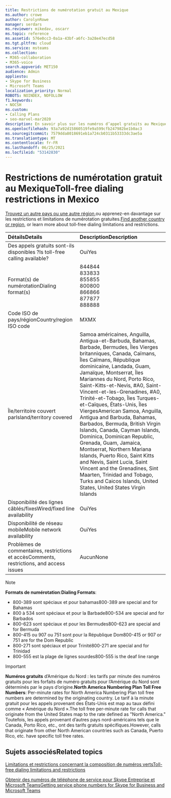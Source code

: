```yaml
---
title: Restrictions de numérotation gratuit au Mexique
ms.author: crowe
author: CarolynRowe
manager: serdars
ms.reviewer: mikedav, oscarr
ms.topic: reference
ms.assetid: 576e0cc3-0a1a-43bf-a6fc-3a28e47ecd58
ms.tgt.pltfrm: cloud
ms.service: msteams
ms.collection:
- M365-collaboration
- M365-voice
search.appverid: MET150
audience: Admin
appliesto:
- Skype for Business
- Microsoft Teams
localization_priority: Normal
ROBOTS: NOINDEX, NOFOLLOW
f1.keywords:
- NOCSH
ms.custom:
- Calling Plans
- seo-marvel-mar2020
description: En savoir plus sur les numéros d’appel gratuits au Mexique, notamment la disponibilité, la disponibilité câblé/fixe et la disponibilité du réseau mobile, et les restrictions.
ms.openlocfilehash: 93a7a92d15860519fe9a599cfb247982be1b0ac3
ms.sourcegitcommit: 7579dda8018691eb1a724cb0311b53333dc3ae5a
ms.translationtype: MT
ms.contentlocale: fr-FR
ms.lasthandoff: 06/25/2021
ms.locfileid: "53142830"
---
```

# <a name="toll-free-dialing-restrictions-in-mexico"></a><span data-ttu-id="8390d-103">Restrictions de numérotation gratuit au Mexique</span><span class="sxs-lookup"><span data-stu-id="8390d-103">Toll-free dialing restrictions in Mexico</span></span>

<span data-ttu-id="8390d-104">[Trouvez un autre pays ou une autre région,](../toll-free-dialing-limitations-and-restrictions.md)ou apprenez-en davantage sur les restrictions et limitations de numérotation gratuites.</span><span class="sxs-lookup"><span data-stu-id="8390d-104">[Find another country or region](../toll-free-dialing-limitations-and-restrictions.md), or learn more about toll-free dialing limitations and restrictions.</span></span>

|<span data-ttu-id="8390d-105">**Détails**</span><span class="sxs-lookup"><span data-stu-id="8390d-105">**Details**</span></span>|<span data-ttu-id="8390d-106">**Description**</span><span class="sxs-lookup"><span data-stu-id="8390d-106">**Description**</span></span>|
|:-----|:-----|
|<span data-ttu-id="8390d-107">Des appels gratuits sont-ils disponibles ?</span><span class="sxs-lookup"><span data-stu-id="8390d-107">Is toll-free calling available?</span></span>  <br/> |<span data-ttu-id="8390d-108">Oui</span><span class="sxs-lookup"><span data-stu-id="8390d-108">Yes</span></span>  <br/> |
|<span data-ttu-id="8390d-109">Format(s) de numérotation</span><span class="sxs-lookup"><span data-stu-id="8390d-109">Dialing format(s)</span></span>  <br/> | <span data-ttu-id="8390d-110">844</span><span class="sxs-lookup"><span data-stu-id="8390d-110">844</span></span><br/><span data-ttu-id="8390d-111">833</span><span class="sxs-lookup"><span data-stu-id="8390d-111">833</span></span><br/><span data-ttu-id="8390d-112">855</span><span class="sxs-lookup"><span data-stu-id="8390d-112">855</span></span><br/><span data-ttu-id="8390d-113">800</span><span class="sxs-lookup"><span data-stu-id="8390d-113">800</span></span><br/><span data-ttu-id="8390d-114">866</span><span class="sxs-lookup"><span data-stu-id="8390d-114">866</span></span><br/><span data-ttu-id="8390d-115">877</span><span class="sxs-lookup"><span data-stu-id="8390d-115">877</span></span><br/><span data-ttu-id="8390d-116">888</span><span class="sxs-lookup"><span data-stu-id="8390d-116">888</span></span><br/>|
|<span data-ttu-id="8390d-117">Code ISO de pays/région</span><span class="sxs-lookup"><span data-stu-id="8390d-117">Country/region ISO code</span></span>  <br/> |<span data-ttu-id="8390d-118">MX</span><span class="sxs-lookup"><span data-stu-id="8390d-118">MX</span></span>  <br/> |
|<span data-ttu-id="8390d-119">Île/territoire couvert par</span><span class="sxs-lookup"><span data-stu-id="8390d-119">Island/territory covered</span></span>  <br/> |<span data-ttu-id="8390d-120">Samoa américaines, Anguilla, Antigua-et-Barbuda, Bahamas, Barbade, Bermudes, Îles Vierges britanniques, Canada, Caïmans, Îles Caïmans, République dominicaine, Landada, Guam, Jamaïque, Montserrat, Îles Mariannes du Nord, Porto Rico, Saint-Kitts-et-Nevis, #A0, Saint-Vincent-et-les-Grenadines, #A0, Trinité-et-Tobago, Îles Turques-et-Caïques, États-Unis, Îles Vierges</span><span class="sxs-lookup"><span data-stu-id="8390d-120">American Samoa, Anguilla, Antigua and Barbuda, Bahamas, Barbados, Bermuda, British Virgin Islands, Canada, Cayman Islands, Dominica, Dominican Republic, Grenada, Guam, Jamaica, Montserrat, Northern Mariana Islands, Puerto Rico, Saint Kitts and Nevis, Saint Lucia, Saint Vincent and the Grenadines, Sint Maarten, Trinidad and Tobago, Turks and Caicos Islands, United States, United States Virgin Islands</span></span> <br/> |
|<span data-ttu-id="8390d-121">Disponibilité des lignes câblés/fixes</span><span class="sxs-lookup"><span data-stu-id="8390d-121">Wired/fixed line availability</span></span>  <br/> |<span data-ttu-id="8390d-122">Oui</span><span class="sxs-lookup"><span data-stu-id="8390d-122">Yes</span></span>  <br/> |
|<span data-ttu-id="8390d-123">Disponibilité de réseau mobile</span><span class="sxs-lookup"><span data-stu-id="8390d-123">Mobile network availability</span></span>  <br/> |<span data-ttu-id="8390d-124">Oui</span><span class="sxs-lookup"><span data-stu-id="8390d-124">Yes</span></span>  <br/> |
|<span data-ttu-id="8390d-125">Problèmes de commentaires, restrictions et accès</span><span class="sxs-lookup"><span data-stu-id="8390d-125">Comments, restrictions, and access issues</span></span>  <br/> |<span data-ttu-id="8390d-126">Aucun</span><span class="sxs-lookup"><span data-stu-id="8390d-126">None</span></span>  <br/> |

> [!NOTE]
> <span data-ttu-id="8390d-127">**Formats de numérotation**:</span><span class="sxs-lookup"><span data-stu-id="8390d-127">**Dialing Formats**:</span></span>
>
> - <span data-ttu-id="8390d-128">800-389 sont spéciaux et pour bahamas</span><span class="sxs-lookup"><span data-stu-id="8390d-128">800-389 are special and for Bahamas</span></span>
> - <span data-ttu-id="8390d-129">800 à 534 sont spéciaux et pour la Barbade</span><span class="sxs-lookup"><span data-stu-id="8390d-129">800-534 are special and for Barbados</span></span>
> - <span data-ttu-id="8390d-130">800-623 sont spéciaux et pour les Bermudes</span><span class="sxs-lookup"><span data-stu-id="8390d-130">800-623 are special and for Bermuda</span></span>
> - <span data-ttu-id="8390d-131">800-415 ou 907 ou 751 sont pour la République Dom</span><span class="sxs-lookup"><span data-stu-id="8390d-131">800-415 or 907 or 751 are for the Dom Republic</span></span>
> - <span data-ttu-id="8390d-132">800-271 sont spéciaux et pour Trinité</span><span class="sxs-lookup"><span data-stu-id="8390d-132">800-271 are special and for Trinidad</span></span>
> - <span data-ttu-id="8390d-133">800-555 est la plage de lignes sourdes</span><span class="sxs-lookup"><span data-stu-id="8390d-133">800-555 is the deaf line range</span></span>

> [!IMPORTANT]
> <span data-ttu-id="8390d-134">**Numéros gratuits** d’Amérique du Nord : les tarifs par minute des numéros gratuits pour les forfaits de numéro gratuits pour l’Amérique du Nord sont déterminés par le pays d’origine.</span><span class="sxs-lookup"><span data-stu-id="8390d-134">**North America Numbering Plan Toll Free Numbers**: Per-minute rates for North America Numbering Plan toll free numbers are determined by the originating country.</span></span> <span data-ttu-id="8390d-135">Le tarif à la minute gratuit pour les appels provenant des États-Unis est map au taux défini comme « Amérique du Nord ».</span><span class="sxs-lookup"><span data-stu-id="8390d-135">The toll free per-minute rate for calls that originate from the United States map to the rate defined as "North America."</span></span> <span data-ttu-id="8390d-136">Toutefois, les appels provenant d’autres pays nord-américains tels que le Canada, Porto Rico, etc., ont des tarifs gratuits spécifiques.</span><span class="sxs-lookup"><span data-stu-id="8390d-136">However, calls that originate from other North American countries such as Canada, Puerto Rico, etc. have specific toll free rates.</span></span>

## <a name="related-topics"></a><span data-ttu-id="8390d-137">Sujets associés</span><span class="sxs-lookup"><span data-stu-id="8390d-137">Related topics</span></span>

[<span data-ttu-id="8390d-138">Limitations et restrictions concernant la composition de numéros verts</span><span class="sxs-lookup"><span data-stu-id="8390d-138">Toll-free dialing limitations and restrictions</span></span>](../toll-free-dialing-limitations-and-restrictions.md)

[<span data-ttu-id="8390d-139">Obtenir des numéros de téléphone de service pour Skype Entreprise et Microsoft Teams</span><span class="sxs-lookup"><span data-stu-id="8390d-139">Getting service phone numbers for Skype for Business and Microsoft Teams</span></span>](../getting-service-phone-numbers.md)
